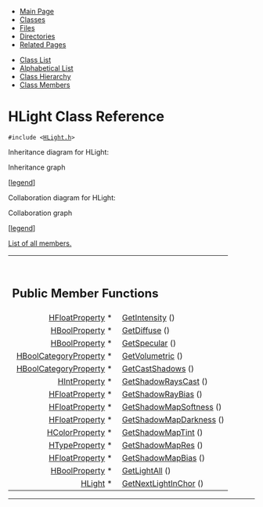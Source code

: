 <div class="tabs">

- [Main Page](index.md)
- <span id="current">[Classes](annotated.md)</span>
- [Files](files.md)
- [Directories](dirs.md)
- [Related Pages](pages.md)

</div>

<div class="tabs">

- [Class List](annotated.md)
- [Alphabetical List](classes.md)
- [Class Hierarchy](hierarchy.md)
- [Class Members](functions.md)

</div>

# HLight Class Reference

`#include <`<a href="HLight_8h-source.md" class="el"><code>HLight.h</code></a>`>`

Inheritance diagram for HLight:

<span class="image placeholder" original-image-src="classHLight__inherit__graph.gif" original-image-title="" border="0" usemap="#HLight__inherit__map">Inheritance graph</span>

\[[legend](graph_legend.md)\]

Collaboration diagram for HLight:

<span class="image placeholder" original-image-src="classHLight__coll__graph.gif" original-image-title="" border="0" usemap="#HLight__coll__map">Collaboration graph</span>

\[[legend](graph_legend.md)\]

[List of all members.](classHLight-members.md)

<table data-border="0" data-cellpadding="0" data-cellspacing="0">
<colgroup>
<col style="width: 50%" />
<col style="width: 50%" />
</colgroup>
<tbody>
<tr>
<td></td>
<td></td>
</tr>
<tr>
<td colspan="2"><br />
&#10;<h2 id="public-member-functions">Public Member Functions</h2></td>
</tr>
<tr>
<td class="memItemLeft" style="text-align: right;" data-nowrap="" data-valign="top"><a href="classHFloatProperty.md" class="el">HFloatProperty</a> * </td>
<td class="memItemRight" data-valign="bottom"><a href="classHLight.md#f22275518d1b0a15454747f7a57f2677" class="el">GetIntensity</a> ()</td>
</tr>
<tr>
<td class="memItemLeft" style="text-align: right;" data-nowrap="" data-valign="top"><a href="classHBoolProperty.md" class="el">HBoolProperty</a> * </td>
<td class="memItemRight" data-valign="bottom"><a href="classHLight.md#75d44c7c54551f25270529c9e66469fc" class="el">GetDiffuse</a> ()</td>
</tr>
<tr>
<td class="memItemLeft" style="text-align: right;" data-nowrap="" data-valign="top"><a href="classHBoolProperty.md" class="el">HBoolProperty</a> * </td>
<td class="memItemRight" data-valign="bottom"><a href="classHLight.md#a9c4e4b0bc417eedf59c46334bf2f198" class="el">GetSpecular</a> ()</td>
</tr>
<tr>
<td class="memItemLeft" style="text-align: right;" data-nowrap="" data-valign="top"><a href="classHBoolCategoryProperty.md" class="el">HBoolCategoryProperty</a> * </td>
<td class="memItemRight" data-valign="bottom"><a href="classHLight.md#9b406ce3d4bb29218575ffe342d034b7" class="el">GetVolumetric</a> ()</td>
</tr>
<tr>
<td class="memItemLeft" style="text-align: right;" data-nowrap="" data-valign="top"><a href="classHBoolCategoryProperty.md" class="el">HBoolCategoryProperty</a> * </td>
<td class="memItemRight" data-valign="bottom"><a href="classHLight.md#39772af3de1b053ab64e068db75410c6" class="el">GetCastShadows</a> ()</td>
</tr>
<tr>
<td class="memItemLeft" style="text-align: right;" data-nowrap="" data-valign="top"><a href="classHIntProperty.md" class="el">HIntProperty</a> * </td>
<td class="memItemRight" data-valign="bottom"><a href="classHLight.md#ab116b1cef88e5e13f37c8c3e09fa574" class="el">GetShadowRaysCast</a> ()</td>
</tr>
<tr>
<td class="memItemLeft" style="text-align: right;" data-nowrap="" data-valign="top"><a href="classHFloatProperty.md" class="el">HFloatProperty</a> * </td>
<td class="memItemRight" data-valign="bottom"><a href="classHLight.md#72213bec87faa54bc5196c0926e8e8b3" class="el">GetShadowRayBias</a> ()</td>
</tr>
<tr>
<td class="memItemLeft" style="text-align: right;" data-nowrap="" data-valign="top"><a href="classHFloatProperty.md" class="el">HFloatProperty</a> * </td>
<td class="memItemRight" data-valign="bottom"><a href="classHLight.md#4067cbc008f740ae8bbcac2bbfc0103c" class="el">GetShadowMapSoftness</a> ()</td>
</tr>
<tr>
<td class="memItemLeft" style="text-align: right;" data-nowrap="" data-valign="top"><a href="classHFloatProperty.md" class="el">HFloatProperty</a> * </td>
<td class="memItemRight" data-valign="bottom"><a href="classHLight.md#4c0dc21aa04836745be53b6c964921d6" class="el">GetShadowMapDarkness</a> ()</td>
</tr>
<tr>
<td class="memItemLeft" style="text-align: right;" data-nowrap="" data-valign="top"><a href="classHColorProperty.md" class="el">HColorProperty</a> * </td>
<td class="memItemRight" data-valign="bottom"><a href="classHLight.md#a00031239b46e5e0d509028c409f0b24" class="el">GetShadowMapTint</a> ()</td>
</tr>
<tr>
<td class="memItemLeft" style="text-align: right;" data-nowrap="" data-valign="top"><a href="classHTypeProperty.md" class="el">HTypeProperty</a> * </td>
<td class="memItemRight" data-valign="bottom"><a href="classHLight.md#c2ef950f3303c70a6867d268d248e705" class="el">GetShadowMapRes</a> ()</td>
</tr>
<tr>
<td class="memItemLeft" style="text-align: right;" data-nowrap="" data-valign="top"><a href="classHFloatProperty.md" class="el">HFloatProperty</a> * </td>
<td class="memItemRight" data-valign="bottom"><a href="classHLight.md#a25e8ba073496c44efcdfbef01e47269" class="el">GetShadowMapBias</a> ()</td>
</tr>
<tr>
<td class="memItemLeft" style="text-align: right;" data-nowrap="" data-valign="top"><a href="classHBoolProperty.md" class="el">HBoolProperty</a> * </td>
<td class="memItemRight" data-valign="bottom"><a href="classHLight.md#f2a648ffe00460d4e5d70c415608e12b" class="el">GetLightAll</a> ()</td>
</tr>
<tr>
<td class="memItemLeft" style="text-align: right;" data-nowrap="" data-valign="top"><a href="classHLight.md" class="el">HLight</a> * </td>
<td class="memItemRight" data-valign="bottom"><a href="classHLight.md#aa41bdad507f073dcd47aa0e2657df5e" class="el">GetNextLightInChor</a> ()</td>
</tr>
</tbody>
</table>

------------------------------------------------------------------------

<span id="_details"></span>

